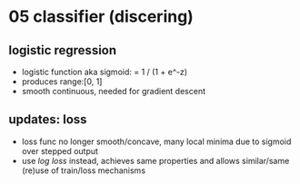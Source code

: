 # 05 classifier (discering)

## logistic regression
- logistic function aka sigmoid: = 1 / (1 + e^-z)
- produces range:[0, 1]
- smooth continuous, needed for gradient descent

## updates: loss
- loss func no longer smooth/concave, many local minima due to sigmoid over stepped output
- use _log loss_ instead, achieves same properties and allows similar/same (re)use of train/loss mechanisms
